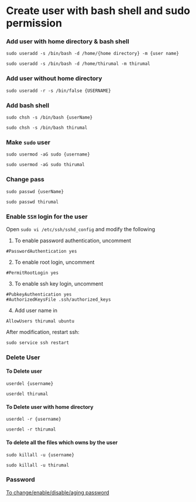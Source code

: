 # Create user with bash shell and sudo permission

### Add user with home directory & bash shell

    sudo useradd -s /bin/bash -d /home/{home directory} -m {user name}

    sudo useradd -s /bin/bash -d /home/thirumal -m thirumal
    
### Add user without home directory

    sudo useradd -r -s /bin/false {USERNAME}

### Add bash shell

    sudo chsh -s /bin/bash {userName}

    sudo chsh -s /bin/bash thirumal

### Make `sudo` user

    sudo usermod -aG sudo {username}

    sudo usermod -aG sudo thirumal

### Change pass

    sudo passwd {userName}

    sudo passwd thirumal

### Enable `SSH` login for the user

  Open `sudo vi /etc/ssh/sshd_config` and modify the following

  1. To enable password authentication, uncomment

    #PasswordAuthentication yes

  2. To enable root login, uncomment

    #PermitRootLogin yes

  3. To enable ssh key login, uncomment

    #PubkeyAuthentication yes
    #AuthorizedKeysFile .ssh/authorized_keys

  4. Add user name in 

    AllowUsers thirumal ubuntu

  After modification, restart ssh:

    sudo service ssh restart


### Delete User

#### To Delete user

    userdel {username}

    userdel thirumal

#### To Delete user with home directory

    userdel -r {username}

    userdel -r thirumal

#### To delete all the files which owns by the user

    sudo killall -u {username}

    sudo killall -u thirumal

### Password

[To change/enable/disable/aging password](./passwd.md)



